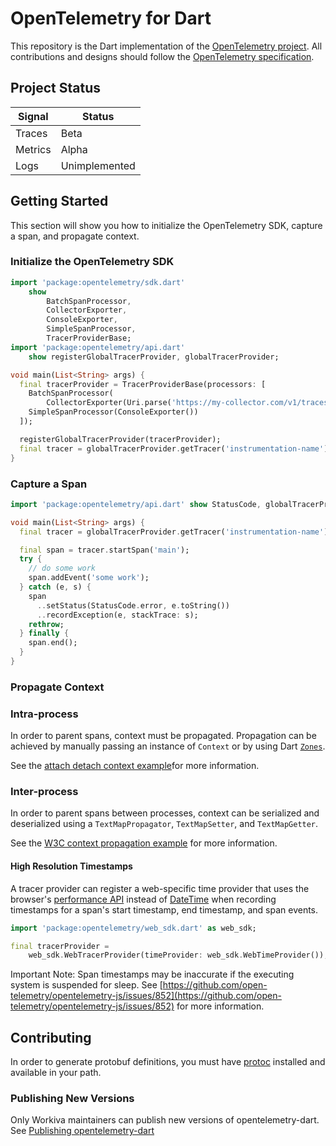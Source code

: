 # OpenTelemetry for Dart

This repository is the Dart implementation of the [OpenTelemetry project](https://opentelemetry.io/). All contributions and designs should follow the [OpenTelemetry specification](https://github.com/open-telemetry/opentelemetry-specification).

## Project Status

| Signal | Status |
| - | - |
| Traces | Beta |
| Metrics | Alpha |
| Logs | Unimplemented |

## Getting Started

This section will show you how to initialize the OpenTelemetry SDK, capture a span, and propagate context.

### Initialize the OpenTelemetry SDK

```dart
import 'package:opentelemetry/sdk.dart'
    show
        BatchSpanProcessor,
        CollectorExporter,
        ConsoleExporter,
        SimpleSpanProcessor,
        TracerProviderBase;
import 'package:opentelemetry/api.dart'
    show registerGlobalTracerProvider, globalTracerProvider;

void main(List<String> args) {
  final tracerProvider = TracerProviderBase(processors: [
    BatchSpanProcessor(
        CollectorExporter(Uri.parse('https://my-collector.com/v1/traces'))),
    SimpleSpanProcessor(ConsoleExporter())
  ]);

  registerGlobalTracerProvider(tracerProvider);
  final tracer = globalTracerProvider.getTracer('instrumentation-name');
}
```

### Capture a Span

```dart
import 'package:opentelemetry/api.dart' show StatusCode, globalTracerProvider;

void main(List<String> args) {
  final tracer = globalTracerProvider.getTracer('instrumentation-name');

  final span = tracer.startSpan('main');
  try {
    // do some work
    span.addEvent('some work');
  } catch (e, s) {
    span
      ..setStatus(StatusCode.error, e.toString())
      ..recordException(e, stackTrace: s);
    rethrow;
  } finally {
    span.end();
  }
}
```

### Propagate Context

### Intra-process

In order to parent spans, context must be propagated. Propagation can be achieved by manually passing an instance of `Context` or by using Dart [`Zones`](https://dart.dev/libraries/async/zones).

See the [attach detach context example](./example/attach_detach_context)for more information.

### Inter-process

In order to parent spans between processes, context can be serialized and deserialized using a `TextMapPropagator`, `TextMapSetter`, and `TextMapGetter`.

See the [W3C context propagation example](./example/w3c_context_propagation.dart) for more information.

#### High Resolution Timestamps

A tracer provider can register a web-specific time provider that uses the browser's [performance API](https://developer.mozilla.org/en-US/docs/Web/API/Performance/now) instead of [DateTime](https://api.dart.dev/stable/dart-core/DateTime-class.html) when recording timestamps for a span's start timestamp, end timestamp, and span events.

```dart
import 'package:opentelemetry/web_sdk.dart' as web_sdk;

final tracerProvider =
    web_sdk.WebTracerProvider(timeProvider: web_sdk.WebTimeProvider());
```

Important Note: Span timestamps may be inaccurate if the executing system is suspended for sleep. See [https://github.com/open-telemetry/opentelemetry-js/issues/852](https://github.com/open-telemetry/opentelemetry-js/issues/852) for more information.

## Contributing

In order to generate protobuf definitions, you must have [protoc](https://github.com/protocolbuffers/protobuf/releases) installed and available in your path.

### Publishing New Versions

Only Workiva maintainers can publish new versions of opentelemetry-dart. See [Publishing opentelemetry-dart](https://github.com/Workiva/Observability/blob/master/doc/publishing_opentelemetry_dart.md)
